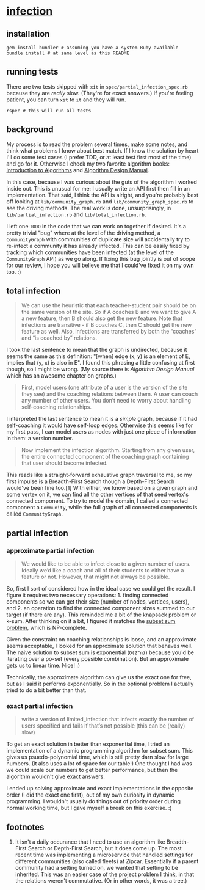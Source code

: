 # [infection](https://docs.google.com/document/d/1NiKv-MjULOFyyc8f5w8R_EqvuPJ10wJVJgZhtTK9VKc/edit#)

## installation

```
gem install bundler # assuming you have a system Ruby available
bundle install # at same level as this README
```

## running tests

There are two tests skipped with `xit` in `spec/partial_infection_spec.rb` because they are _really_ slow. (They're for exact answers.) If you're feeling patient, you can turn `xit` to `it` and they will run.

```
rspec # this will run all tests
```

## background

My process is to read the problem several times, make some notes, and think what problems I know about best match. If I know the solution by heart I'll do some test cases (I prefer TDD, or at least test first most of the time) and go for it. Otherwise I check my two favorite algorithm books: [Introduction to Algorithms](https://mitpress.mit.edu/books/introduction-algorithms) and [Algorithm Design Manual](http://www.algorist.com/).

In this case, because I was curious about the guts of the algorithm I worked inside out. This is unusual for me: I usually write an API first then fill in an implementation. That said, I think the API is alright, and you're probably best off looking at `lib/community_graph.rb` and `lib/community_graph_spec.rb` to see the driving methods. The real work is done, unsurprisingly, in `lib/partial_infection.rb` and `lib/total_infection.rb`.

I left one `TODO` in the code that we can work on together if desired. It's a pretty trivial "bug" where at the level of the driving method, a `CommunityGraph` with communities of duplicate size will accidentally try to re-infect a community it has already infected. This can be easily fixed by tracking which communities have been infected (at the level of the `CommunityGraph` API) as we go along. If fixing this bug jointly is out of scope for our review, I hope you will believe me that I could've fixed it on my own too. :)

## total infection

> We can use the heuristic that each teacher-student pair should be on the same version of the site. So if A coaches B and we want to give A a new feature, then B should also get the new feature. Note that infections are transitive - if B coaches C, then C should get the new feature as well. Also, infections are transferred by both the “coaches” and “is coached by” relations.

I took the last sentence to mean that the graph is undirected, because it seems the same as this definition: "[when] edge (x, y) is an element of E, implies that (y, x) is also in E". I found this phrasing a little confusing at first though, so I might be wrong. (My source there is *Algorithm Design Manual* which has an awesome chapter on graphs.)

> First, model users (one attribute of a user is the version of the site they see) and the coaching relations between them. A user can coach any number of other users. You don’t need to worry about handling self-coaching relationships.

I interpreted the last sentence to mean it is a _simple_ graph, because if it had self-coaching it would have self-loop edges. Otherwise this seems like for my first pass, I can model users as nodes with just one piece of information in them: a version number.

> Now implement the infection algorithm. Starting from any given user, the entire connected component of the coaching graph containing that user should become infected.

This reads like a straight-forward exhaustive graph traversal to me, so my first impulse is a Breadth-First Search though a Depth-First Search would've been fine too.[1] With either, we know based on a given graph and some vertex on it, we can find all the other vertices of that seed vertex's connected component. To try to model the domain, I called a connected component a `Community`, while the full graph of all connected components is called `CommunityGraph`.

## partial infection
### approximate partial infection

> We would like to be able to infect close to a given number of users. Ideally we’d like a coach and all of their students to either have a feature or not. However, that might not always be possible.

So, first I sort of considered how in the ideal case we could get the result. I figure it requires two necessary operations: 1. finding connected components so we can get their size (number of nodes, vertices, users), and 2. an operation to find the connected component sizes summed to our target (if there are any). This reminded me a bit of the knapsack problem or k-sum. After thinking on it a bit, I figured it matches the [subset sum problem](http://nerderati.com/2014/08/19/bartering-for-beers-with-approximate-subset-sums/), which is NP-complete.

Given the constraint on coaching relationships is loose, and an approximate seems acceptable, I looked for an approximate solution that behaves well. The naive solution to subset sum is exponential (`O(2^n)`) because you'd be iterating over a po-set (every possible combination). But an approximate gets us to linear time. Nice! :)

Technically, the approximate algorithm can give us the exact one for free, but as I said it performs exponentially. So in the optional problem I actually tried to do a bit better than that.

### exact partial infection

> write a version of limited_infection that infects exactly the number of users specified and fails if that’s not possible (this can be (really) slow)

To get an exact solution in better than exponential time, I tried an implementation of a dynamic programming algorithm for subset sum. This gives us psuedo-polynomial time, which is still pretty darn slow for large numbers. (It also uses a lot of space for our table!) One thought I had was we could scale our numbers to get better performance, but then the algorithm wouldn't give exact answers.

I ended up solving approximate and exact implementations in the opposite order (I did the exact one first), out of my own curiosity in dynamic programming. I wouldn't usually do things out of priority order during normal working time, but I gave myself a break on this exercise. :)

## footnotes

1. It isn't a daily occurance that I need to use an algorithm like Breadth-First Search or Depth-First Search, but it does come up. The most recent time was implementing a microservice that handled settings for different communities (also called fleets) at Zipcar. Essentially if a parent community had a setting turned on, we wanted that setting to be inherited. This was an easier case of the project problem I think, in that the relations weren't commutative. (Or in other words, it was a tree.)
